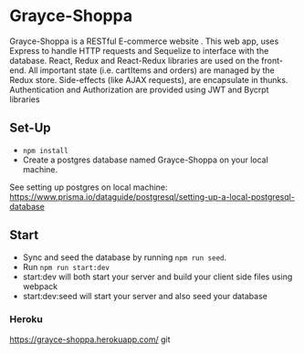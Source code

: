 # Grayce-Shoppa

Grayce-Shoppa is a RESTful E-commerce website . This web app, uses Express to handle HTTP requests and Sequelize to interface with the database. React, Redux and React-Redux libraries are used on the front-end. All important state (i.e. cartItems and orders) are managed by the Redux store. Side-effects (like AJAX requests), are encapsulate in thunks.
Authentication and Authorization are provided using JWT and Bycrpt libraries

## Set-Up

- `npm install`
- Create a postgres database named Grayce-Shoppa on your local machine.

See setting up postgres on local machine: https://www.prisma.io/dataguide/postgresql/setting-up-a-local-postgresql-database

## Start

- Sync and seed the database by running `npm run seed`.
- Run `npm run start:dev`
- start:dev will both start your server and build your client side files using webpack
- start:dev:seed will start your server and also seed your database

### Heroku

https://grayce-shoppa.herokuapp.com/
git